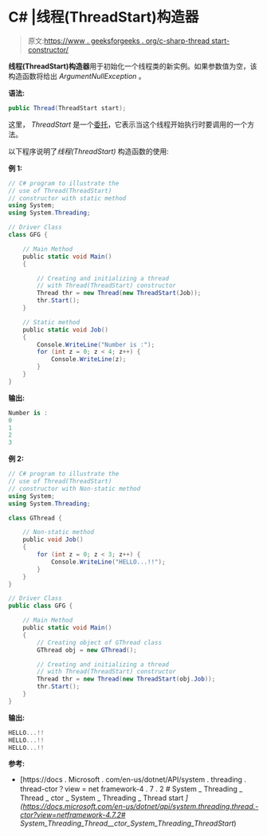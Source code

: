 # C# |线程(ThreadStart)构造器

> 原文:[https://www . geeksforgeeks . org/c-sharp-thread start-constructor/](https://www.geeksforgeeks.org/c-sharp-threadthreadstart-constructor/)

**线程(ThreadStart)构造器**用于初始化一个线程类的新实例。如果参数值为空，该构造函数将给出 *ArgumentNullException* 。

**语法:**

```cs
public Thread(ThreadStart start);
```

这里， *ThreadStart* 是一个[委托](https://www.geeksforgeeks.org/c-delegates/)，它表示当这个线程开始执行时要调用的一个方法。

以下程序说明了*线程(ThreadStart)* 构造函数的使用:

**例 1:**

```cs
// C# program to illustrate the
// use of Thread(ThreadStart) 
// constructor with static method
using System;
using System.Threading;

// Driver Class
class GFG {

    // Main Method
    public static void Main()
    {

        // Creating and initializing a thread
        // with Thread(ThreadStart) constructor
        Thread thr = new Thread(new ThreadStart(Job));
        thr.Start();
    }

    // Static method
    public static void Job()
    {
        Console.WriteLine("Number is :");
        for (int z = 0; z < 4; z++) {
            Console.WriteLine(z);
        }
    }
}
```

**输出:**

```cs
Number is :
0
1
2
3

```

**例 2:**

```cs
// C# program to illustrate the
// use of Thread(ThreadStart) 
// constructor with Non-static method
using System;
using System.Threading;

class GThread {

    // Non-static method
    public void Job()
    {
        for (int z = 0; z < 3; z++) {
            Console.WriteLine("HELLO...!!");
        }
    }
}

// Driver Class
public class GFG {

    // Main Method
    public static void Main()
    {
        // Creating object of GThread class
        GThread obj = new GThread();

        // Creating and initializing a thread
        // with Thread(ThreadStart) constructor
        Thread thr = new Thread(new ThreadStart(obj.Job));
        thr.Start();
    }
}
```

**输出:**

```cs
HELLO...!!
HELLO...!!
HELLO...!!

```

**参考:**

*   [https://docs . Microsoft . com/en-us/dotnet/API/system . threading . thread-ctor？view = net framework-4 . 7 . 2 # System _ Threading _ Thread _ ctor _ System _ Threading _ Thread start _](https://docs.microsoft.com/en-us/dotnet/api/system.threading.thread.-ctor?view=netframework-4.7.2# System_Threading_Thread__ctor_System_Threading_ThreadStart_)